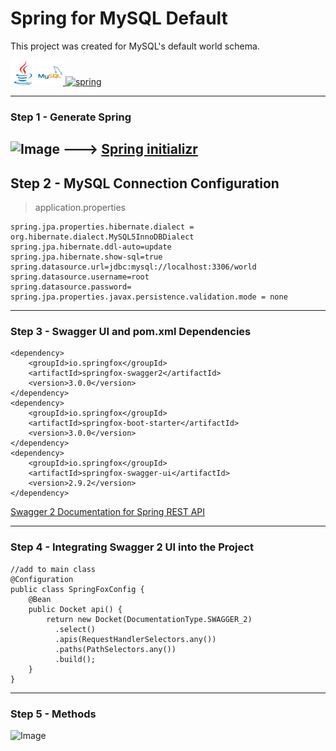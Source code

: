 # Spring for MySQL Default
This project was created for MySQL's default world schema.


<p>  <a href="https://www.java.com" target="_blank" rel="noreferrer">   <img src="https://raw.githubusercontent.com/devicons/devicon/master/icons/java/java-original.svg" alt="java" width="40" height="40"/></a> <a href="https://www.mysql.com/" target="_blank" rel="noreferrer"><img src="https://raw.githubusercontent.com/devicons/devicon/master/icons/mysql/mysql-original-wordmark.svg" alt="mysql" width="40" height="40"/> </a> <a href="https://spring.io/" target="_blank" rel="noreferrer"> <img src="https://www.vectorlogo.zone/logos/springio/springio-icon.svg" alt="spring" width="40" height="40"/> </a> </p>

---
### Step 1 - Generate Spring
![Image](https://i.imgur.com/Oo1yU0Z.png)
--->   [Spring initializr](https://start.spring.io/)
---
## Step 2 - MySQL Connection Configuration
>application.properties
 
```
spring.jpa.properties.hibernate.dialect = org.hibernate.dialect.MySQL5InnoDBDialect
spring.jpa.hibernate.ddl-auto=update
spring.jpa.hibernate.show-sql=true
spring.datasource.url=jdbc:mysql://localhost:3306/world
spring.datasource.username=root
spring.datasource.password=
spring.jpa.properties.javax.persistence.validation.mode = none

```
---

### Step 3 - Swagger UI and pom.xml Dependencies
```
<dependency>
    <groupId>io.springfox</groupId>
    <artifactId>springfox-swagger2</artifactId>
    <version>3.0.0</version>
</dependency>
<dependency>
    <groupId>io.springfox</groupId>
    <artifactId>springfox-boot-starter</artifactId>
    <version>3.0.0</version>
</dependency>
<dependency>
    <groupId>io.springfox</groupId>
    <artifactId>springfox-swagger-ui</artifactId>
    <version>2.9.2</version>
</dependency>
```
[Swagger 2 Documentation for Spring REST API](https://www.baeldung.com/swagger-2-documentation-for-spring-rest-api)

---
### Step 4 - Integrating Swagger 2 UI into the Project
```
//add to main class
@Configuration
public class SpringFoxConfig {                                    
    @Bean
    public Docket api() { 
        return new Docket(DocumentationType.SWAGGER_2)  
          .select()                                  
          .apis(RequestHandlerSelectors.any())              
          .paths(PathSelectors.any())                          
          .build();                                           
    }
}
```
---
### Step 5 - Methods 

![Image](https://i.imgur.com/50PUUdi.png)


